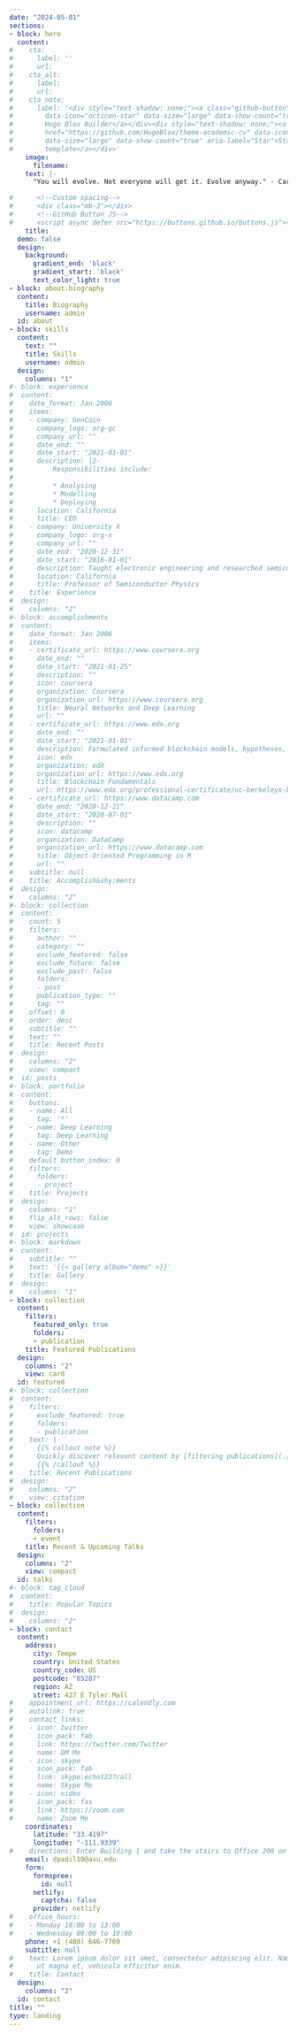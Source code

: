 ```yaml
---
date: "2024-05-01"
sections:
- block: hero
  content:
#    cta: 
#      label: ''
#      url: 
#    cta_alt:
#      label: 
#      url: 
#    cta_note:
#      label: '<div style="text-shadow: none;"><a class="github-button" href="https://github.com/HugoBlox/hugo-blox-builder"
#        data-icon="octicon-star" data-size="large" data-show-count="true" aria-label="Star">Star
#        Hugo Blox Builder</a></div><div style="text-shadow: none;"><a class="github-button"
#        href="https://github.com/HugoBlox/theme-academic-cv" data-icon="octicon-star"
#        data-size="large" data-show-count="true" aria-label="Star">Star the Academic
#        template</a></div>'
    image:
      filename:
    text: |-
      "You will evolve. Not everyone will get it. Evolve anyway." - Cara Alwill <br><br><img align="right" width="40" height="40" src="https://github.com/Dylan-Padilla/poster-fruit/blob/main/images/larva.gif?raw=true"><img align="right" width="300" height="300" src="https://github.com/Dylan-Padilla/poster-fruit/blob/main/images/path-black.gif?raw=true"><br><br><br><br><br>

#      <!--Custom spacing-->
#      <div class="mb-3"></div>
#      <!--GitHub Button JS-->
#      <script async defer src="https://buttons.github.io/buttons.js"></script>
    title: 
  demo: false
  design:
    background:
      gradient_end: 'black'
      gradient_start: 'black'
      text_color_light: true
- block: about.biography
  content:
    title: Biography
    username: admin
  id: about
- block: skills
  content:
    text: ""
    title: Skills
    username: admin
  design:
    columns: "1"
#- block: experience
#  content:
#    date_format: Jan 2006
#    items:
#    - company: GenCoin
#      company_logo: org-gc
#      company_url: ""
#      date_end: ""
#      date_start: "2021-01-01"
#      description: |2-
#          Responsibilities include:
#
#          * Analysing
#          * Modelling
#          * Deploying
#      location: California
#      title: CEO
#    - company: University X
#      company_logo: org-x
#      company_url: ""
#      date_end: "2020-12-31"
#      date_start: "2016-01-01"
#      description: Taught electronic engineering and researched semiconductor physics.
#      location: California
#      title: Professor of Semiconductor Physics
#    title: Experience
#  design:
#    columns: "2"
#- block: accomplishments
#  content:
#    date_format: Jan 2006
#    items:
#    - certificate_url: https://www.coursera.org
#      date_end: ""
#      date_start: "2021-01-25"
#      description: ""
#      icon: coursera
#      organization: Coursera
#      organization_url: https://www.coursera.org
#      title: Neural Networks and Deep Learning
#      url: ""
#    - certificate_url: https://www.edx.org
#      date_end: ""
#      date_start: "2021-01-01"
#      description: Formulated informed blockchain models, hypotheses, and use cases.
#      icon: edx
#      organization: edX
#      organization_url: https://www.edx.org
#      title: Blockchain Fundamentals
#      url: https://www.edx.org/professional-certificate/uc-berkeleyx-blockchain-fundamentals
#    - certificate_url: https://www.datacamp.com
#      date_end: "2020-12-21"
#      date_start: "2020-07-01"
#      description: ""
#      icon: datacamp
#      organization: DataCamp
#      organization_url: https://www.datacamp.com
#      title: Object-Oriented Programming in R
#      url: ""
#    subtitle: null
#    title: Accomplish&shy;ments
#  design:
#    columns: "2"
#- block: collection
#  content:
#    count: 5
#    filters:
#      author: ""
#      category: ""
#      exclude_featured: false
#      exclude_future: false
#      exclude_past: false
#      folders:
#      - post
#      publication_type: ""
#      tag: ""
#    offset: 0
#    order: desc
#    subtitle: ""
#    text: ""
#    title: Recent Posts
#  design:
#    columns: "2"
#    view: compact
#  id: posts
#- block: portfolio
#  content:
#    buttons:
#    - name: All
#      tag: '*'
#    - name: Deep Learning
#      tag: Deep Learning
#    - name: Other
#      tag: Demo
#    default_button_index: 0
#    filters:
#      folders:
#      - project
#    title: Projects
#  design:
#    columns: "1"
#    flip_alt_rows: false
#    view: showcase
#  id: projects
#- block: markdown
#  content:
#    subtitle: ""
#    text: '{{< gallery album="demo" >}}'
#    title: Gallery
#  design:
#    columns: "1"
- block: collection
  content:
    filters:
      featured_only: true
      folders:
      - publication
    title: Featured Publications
  design:
    columns: "2"
    view: card
  id: featured
#- block: collection
#  content:
#    filters:
#      exclude_featured: true
#      folders:
#      - publication
#    text: |-
#      {{% callout note %}}
#      Quickly discover relevant content by [filtering publications](./publication/).
#      {{% /callout %}}
#    title: Recent Publications
#  design:
#    columns: "2"
#    view: citation
- block: collection
  content:
    filters:
      folders:
      - event
    title: Recent & Upcoming Talks
  design:
    columns: "2"
    view: compact
  id: talks
#- block: tag_cloud
#  content:
#    title: Popular Topics
#  design:
#    columns: "2"
- block: contact
  content:
    address:
      city: Tempe
      country: United States
      country_code: US
      postcode: "85287"
      region: AZ
      street: 427 E Tyler Mall
#    appointment_url: https://calendly.com
#    autolink: true
#    contact_links:
#    - icon: twitter
#      icon_pack: fab
#      link: https://twitter.com/Twitter
#      name: DM Me
#    - icon: skype
#      icon_pack: fab
#      link: skype:echo123?call
#      name: Skype Me
#    - icon: video
#      icon_pack: fas
#      link: https://zoom.com
#      name: Zoom Me
    coordinates:
      latitude: "33.4197"
      longitude: "-111.9339"
#    directions: Enter Building 1 and take the stairs to Office 200 on Floor 2
    email: dpadil10@asu.edu
    form:
      formspree:
        id: null
      netlify:
        captcha: false
      provider: netlify
#    office_hours:
#    - Monday 10:00 to 13:00
#    - Wednesday 09:00 to 10:00
    phone: +1 (480) 646-7769
    subtitle: null
#    text: Lorem ipsum dolor sit amet, consectetur adipiscing elit. Nam mi diam, venenatis
#      ut magna et, vehicula efficitur enim.
#    title: Contact
  design:
    columns: "2"
  id: contact
title: ""
type: landing
---
```

